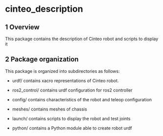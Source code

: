 # cinteo_description #

## 1 Overview ##

This package contains the description of Cinteo robot and scripts to display it

## 2 Package organization ##

This package is organized into subdirectories as follows:

  - urdf/ contains xacro representations of Cinteo robot.

  - ros2_control/ contains urdf configuration for ros2 controller

  - config/ contains characteristics of the robot and teleop configuration 

  - meshes/ contains meshes of chassis

  - launch/ contains scripts to display the robot and test joints

  - python/ contains a Python module able to create robot urdf 
